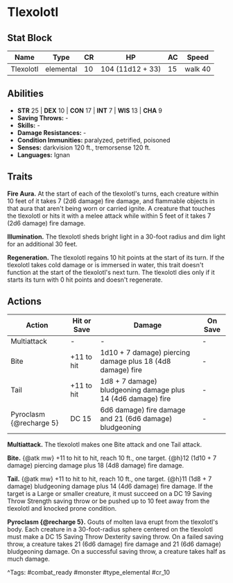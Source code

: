 # Tlexolotl

## Stat Block

| Name | Type | CR | HP | AC | Speed |
|------|------|----|----|----|-------|
| Tlexolotl | elemental | 10 | 104 (11d12 + 33) | 15 | walk 40 |

## Abilities

- **STR** 25 | **DEX** 10 | **CON** 17 | **INT** 7 | **WIS** 13 | **CHA** 9
- **Saving Throws:** -  
- **Skills:** -  
- **Damage Resistances:** -  
- **Condition Immunities:** paralyzed, petrified, poisoned  
- **Senses:** darkvision 120 ft., tremorsense 120 ft.  
- **Languages:** Ignan

## Traits

**Fire Aura.** At the start of each of the tlexolotl's turns, each creature within 10 feet of it takes 7 (2d6 damage) fire damage, and flammable objects in that aura that aren't being worn or carried ignite. A creature that touches the tlexolotl or hits it with a melee attack while within 5 feet of it takes 7 (2d6 damage) fire damage.

**Illumination.** The tlexolotl sheds bright light in a 30-foot radius and dim light for an additional 30 feet.

**Regeneration.** The tlexolotl regains 10 hit points at the start of its turn. If the tlexolotl takes cold damage or is immersed in water, this trait doesn't function at the start of the tlexolotl's next turn. The tlexolotl dies only if it starts its turn with 0 hit points and doesn't regenerate.


## Actions

| Action | Hit or Save | Damage | On Save |
|--------|--------------|--------|----------|
| Multiattack | - | - | - |
| Bite | +11 to hit | 1d10 + 7 damage) piercing damage plus 18 (4d8 damage) fire | - |
| Tail | +11 to hit | 1d8 + 7 damage) bludgeoning damage plus 14 (4d6 damage) fire | - |
| Pyroclasm {@recharge 5} | DC 15 | 6d6 damage) fire damage and 21 (6d6 damage) bludgeoning | - |

**Multiattack.** The tlexolotl makes one Bite attack and one Tail attack.

**Bite.** {@atk mw} +11 to hit to hit, reach 10 ft., one target. {@h}12 (1d10 + 7 damage) piercing damage plus 18 (4d8 damage) fire damage.

**Tail.** {@atk mw} +11 to hit to hit, reach 10 ft., one target. {@h}11 (1d8 + 7 damage) bludgeoning damage plus 14 (4d6 damage) fire damage. If the target is a Large or smaller creature, it must succeed on a DC 19 Saving Throw Strength saving throw or be pushed up to 10 feet away from the tlexolotl and knocked prone condition.

**Pyroclasm {@recharge 5}.** Gouts of molten lava erupt from the tlexolotl's body. Each creature in a 30-foot-radius sphere centered on the tlexolotl must make a DC 15 Saving Throw Dexterity saving throw. On a failed saving throw, a creature takes 21 (6d6 damage) fire damage and 21 (6d6 damage) bludgeoning damage. On a successful saving throw, a creature takes half as much damage.


^Tags: #combat_ready #monster #type_elemental #cr_10